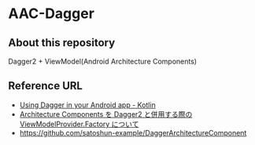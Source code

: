 # AAC-Dagger

## About this repository
Dagger2 + ViewModel(Android Architecture Components)


## Reference URL
- [Using Dagger in your Android app - Kotlin](https://developer.android.com/codelabs/android-dagger)
- [Architecture Components を Dagger2 と併用する際の ViewModelProvider.Factory について](https://qiita.com/satorufujiwara/items/f42b176404287690f1d0)
- https://github.com/satoshun-example/DaggerArchitectureComponent



